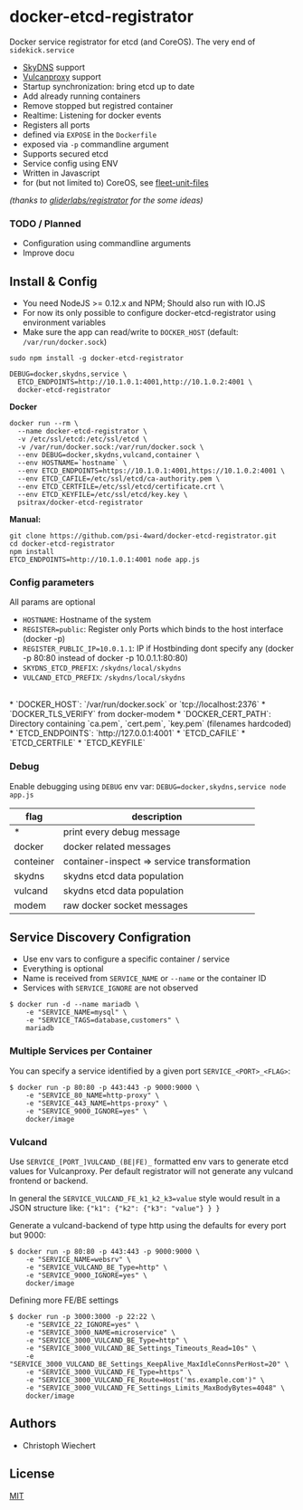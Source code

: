 # docker-etcd-registrator

Docker service registrator for etcd (and CoreOS).
The very end of `sidekick.service`

* [SkyDNS](https://github.com/skynetservices/skydns) support
* [Vulcanproxy](http://vulcanproxy.com) support
* Startup synchronization: bring etcd up to date 
 * Add already running containers
 * Remove stopped but registred container
* Realtime: Listening for docker events
* Registers all ports
 * defined via `EXPOSE` in the `Dockerfile`
 * exposed via `-p` commandline argument
* Supports secured etcd
* Service config using ENV
* Written in Javascript
* for (but not limited to) CoreOS, see [fleet-unit-files](https://github.com/psi-4ward/docker-etcd-registrator/tree/master/fleet-unit-files)

*(thanks to [gliderlabs/registrator](https://github.com/gliderlabs/registrator) for the some ideas)*

### TODO / Planned

* Configuration using commandline arguments
* Improve docu

## Install &amp; Config

* You need NodeJS >= 0.12.x and NPM; Should also run with IO.JS
* For now its only possible to configure docker-etcd-registrator using environment variables
* Make sure the app can read/write to `DOCKER_HOST` (default: `/var/run/docker.sock`)

```shell
sudo npm install -g docker-etcd-registrator

DEBUG=docker,skydns,service \
  ETCD_ENDPOINTS=http://10.1.0.1:4001,http://10.1.0.2:4001 \
  docker-etcd-registrator
```

**Docker**

```shell
docker run --rm \
  --name docker-etcd-registrator \
  -v /etc/ssl/etcd:/etc/ssl/etcd \
  -v /var/run/docker.sock:/var/run/docker.sock \
  --env DEBUG=docker,skydns,vulcand,container \
  --env HOSTNAME=`hostname` \
  --env ETCD_ENDPOINTS=https://10.1.0.1:4001,https://10.1.0.2:4001 \
  --env ETCD_CAFILE=/etc/ssl/etcd/ca-authority.pem \
  --env ETCD_CERTFILE=/etc/ssl/etcd/certificate.crt \
  --env ETCD_KEYFILE=/etc/ssl/etcd/key.key \
  psitrax/docker-etcd-registrator
```

**Manual:**

```shell
git clone https://github.com/psi-4ward/docker-etcd-registrator.git
cd docker-etcd-registrator
npm install
ETCD_ENDPOINTS=http://10.1.0.1:4001 node app.js
```

### Config parameters

All params are optional

* `HOSTNAME`: Hostname of the system
* `REGISTER=public`: Register only Ports which binds to the host interface (docker -p)
* `REGISTER_PUBLIC_IP=10.0.1.1`: IP if Hostbinding dont specify any (docker -p 80:80 instead of docker -p 10.0.1.1:80:80)
* `SKYDNS_ETCD_PREFIX`: `/skydns/local/skydns`
* `VULCAND_ETCD_PREFIX`: `/skydns/local/skydns`
<br>
* `DOCKER_HOST`: `/var/run/docker.sock` or `tcp://localhost:2376`
* `DOCKER_TLS_VERIFY` from docker-modem
* `DOCKER_CERT_PATH`: Directory containing `ca.pem`, `cert.pem`, `key.pem` (filenames hardcoded) 
<br>
* `ETCD_ENDPOINTS`: `http://127.0.0.1:4001`
* `ETCD_CAFILE`
* `ETCD_CERTFILE`
* `ETCD_KEYFILE`

### Debug
Enable debugging using `DEBUG` env var: `DEBUG=docker,skydns,service node app.js`

flag       | description
-----------|-----------------------------
 *         | print every debug message |
 docker    | docker related messages   |
 conteiner | container-inspect => service transformation |
 skydns    | skydns etcd data population | 
 vulcand   | skydns etcd data population | 
 modem     | raw docker socket messages | 


## Service Discovery Configration

* Use env vars to configure a specific container / service
* Everything is optional
* Name is received from `SERVICE_NAME` or `--name` or the container ID
* Services with `SERVICE_IGNORE` are not observed

```
$ docker run -d --name mariadb \
    -e "SERVICE_NAME=mysql" \
    -e "SERVICE_TAGS=database,customers" \
    mariadb
```

### Multiple Services per Container

You can specify a service identified by a given port `SERVICE_<PORT>_<FLAG>`:
```
$ docker run -p 80:80 -p 443:443 -p 9000:9000 \
    -e "SERVICE_80_NAME=http-proxy" \
    -e "SERVICE_443_NAME=https-proxy" \
    -e "SERVICE_9000_IGNORE=yes" \
    docker/image
```

### Vulcand
Use `SERVICE_[PORT_]VULCAND_(BE|FE)_` formatted env vars to generate etcd values for Vulcanproxy.
Per default registrator will not generate any vulcand frontend or backend.

In general the `SERVICE_VULCAND_FE_k1_k2_k3=value` style would result in a JSON structure like: `{"k1": {"k2": {"k3": "value"} } }`

Generate a vulcand-backend of type http using the defaults for every port but 9000: 
```shell
$ docker run -p 80:80 -p 443:443 -p 9000:9000 \
    -e "SERVICE_NAME=websrv" \
    -e "SERVICE_VULCAND_BE_Type=http" \
    -e "SERVICE_9000_IGNORE=yes" \
    docker/image
```

Defining more FE/BE settings
```shell
$ docker run -p 3000:3000 -p 22:22 \
    -e "SERVICE_22_IGNORE=yes" \
    -e "SERVICE_3000_NAME=microservice" \
    -e "SERVICE_3000_VULCAND_BE_Type=http" \
    -e "SERVICE_3000_VULCAND_BE_Settings_Timeouts_Read=10s" \
    -e "SERVICE_3000_VULCAND_BE_Settings_KeepAlive_MaxIdleConnsPerHost=20" \
    -e "SERVICE_3000_VULCAND_FE_Type=https" \
    -e "SERVICE_3000_VULCAND_FE_Route=Host('ms.example.com')" \
    -e "SERVICE_3000_VULCAND_FE_Settings_Limits_MaxBodyBytes=4048" \
    docker/image
```


## Authors

* Christoph Wiechert



## License

  [MIT](LICENSE)